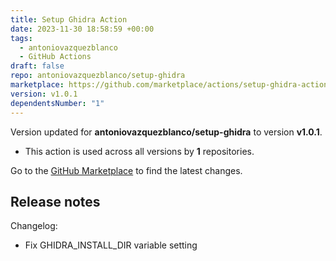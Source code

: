 ```yaml
---
title: Setup Ghidra Action
date: 2023-11-30 18:58:59 +00:00
tags:
  - antoniovazquezblanco
  - GitHub Actions
draft: false
repo: antoniovazquezblanco/setup-ghidra
marketplace: https://github.com/marketplace/actions/setup-ghidra-action
version: v1.0.1
dependentsNumber: "1"
---
```



Version updated for **antoniovazquezblanco/setup-ghidra** to version **v1.0.1**.
- This action is used across all versions by **1** repositories.

Go to the [GitHub Marketplace](https://github.com/marketplace/actions/setup-ghidra-action) to find the latest changes.

## Release notes

Changelog:
* Fix GHIDRA_INSTALL_DIR variable setting
